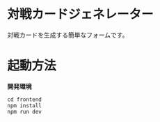 # 対戦カードジェネレーター

対戦カードを生成する簡単なフォームです。

# 起動方法

**開発環境**

```
cd frontend
npm install
npm run dev
```
